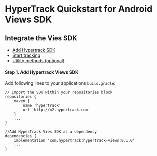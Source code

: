 # HyperTrack Quickstart for Android Views SDK

## Integrate the Vies SDK
 - [Add Hypertrack SDK](#step-1-add-hypertrack-views-sdk)
 - [Start tracking](#step-2-initialize-sdk)
 - [Utility methods (optional)](#step-3-optional-utility-methods)

#### Step 1. Add Hypertrack Views SDK
Add following lines to your applications `build.gradle`:
```
// Import the SDK within your repositories block
repositories {
    maven {
        name 'hypertrack'
        url 'http://m2.hypertrack.com'
    }
    ...
}

//Add HyperTrack Vies SDK as a dependency
dependencies {
    implementation 'com.hypertrack:hypertrack-views:0.1.0'
    ...
}
```
